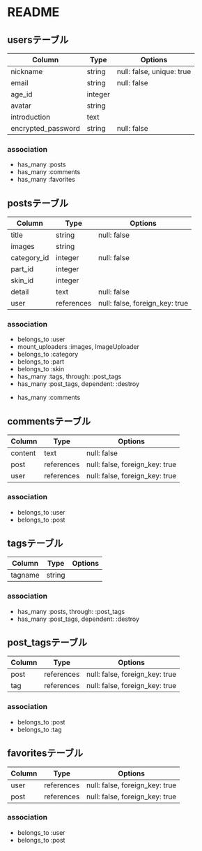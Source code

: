 # README

## usersテーブル
| Column             | Type    | Options                   |
| ------------------ | ------- | ------------------------- |
| nickname           | string  | null: false, unique: true |
| email              | string  | null: false               |
| age_id             | integer |                           |
| avatar             | string  |                           |
| introduction       | text    |                           |
| encrypted_password | string  | null: false               |

### association
- has_many :posts
- has_many :comments
- has_many :favorites
<!-- - has_many :relationships
- has_many :followings, through: :relationships, source: :follow
- has_many :reverse_of_relationships, class_name: 'Relationship', foreign_key: 'follow_id'
- has_many :followers, through: :reverse_of_relationships, source: :user  -->




## postsテーブル
| Column             | Type       | Options                        |
| ------------------ | ---------- | ------------------------------ |
| title              | string     | null: false                    |
| images             | string     |                                |
| category_id        | integer    | null: false                    |
| part_id            | integer    |                                |
| skin_id            | integer    |                                |
| detail             | text       | null: false                    |
| user               | references | null: false, foreign_key: true |

### association
- belongs_to :user
- mount_uploaders :images, ImageUploader
- belongs_to :category
- belongs_to :part
- belongs_to :skin
- has_many   :tags, through: :post_tags
- has_many   :post_tags, dependent: :destroy
<!-- - has_many   :favorites -->
- has_many   :comments
<!-- - has_many   :favorites  -->




## commentsテーブル
| Column             | Type       | Options                        |
| ------------------ | ---------- | ------------------------------ |
| content            | text       | null: false                    |
| post               | references | null: false, foreign_key: true |
| user               | references | null: false, foreign_key: true |

### association
- belongs_to :user
- belongs_to :post


## tagsテーブル
| Column             | Type       | Options                         |
| ------------------ | ---------- | ------------------------------- |
| tagname            | string     |                                 |

### association
- has_many   :posts, through: :post_tags
- has_many   :post_tags, dependent: :destroy


## post_tagsテーブル
| Column             | Type       | Options                         |
| ------------------ | ---------- | ------------------------------- |
| post               | references | null: false, foreign_key: true  |
| tag                | references | null: false, foreign_key: true  |

### association
- belongs_to :post
- belongs_to :tag 



## favoritesテーブル
| Column             | Type       | Options                        |
| ------------------ | ---------- | ------------------------------ |
| user               | references | null: false, foreign_key: true |
| post               | references | null: false, foreign_key: true |

### association
- belongs_to :user
- belongs_to :post



<!-- ## relationshipsテーブル
| Column             | Type          | Options                                        
| ------------------ | ------------- | ---------------------------------------------- 
| user               | references    | null: false, foreign_key: true, unique: true   
| follow             | references    | null: false, foreign_key: { to_table: :users } 

### association
- belongs_to :user
- belongs_to :follow, class_name: 'User'  -->
